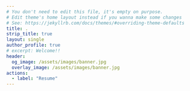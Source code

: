 ```yaml
---
# You don't need to edit this file, it's empty on purpose.
# Edit theme's home layout instead if you wanna make some changes
# See: https://jekyllrb.com/docs/themes/#overriding-theme-defaults
title: .                                                      
strip_title: true
layout: single
author_profile: true
# excerpt: Welcome!!
header:
  og_image: /assets/images/banner.jpg
  overlay_image: /assets/images/banner.jpg
actions:
  - label: "Resume"
---
```

